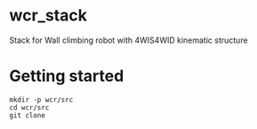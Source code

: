 # wcr_stack
Stack for Wall climbing robot with 4WIS4WID kinematic structure

# Getting started
```
mkdir -p wcr/src
cd wcr/src
git clone
```
